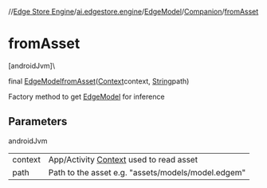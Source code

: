//[Edge Store Engine](../../../../index.md)/[ai.edgestore.engine](../../index.md)/[EdgeModel](../index.md)/[Companion](index.md)/[fromAsset](from-asset.md)

# fromAsset

[androidJvm]\

final [EdgeModel](../index.md)[fromAsset](from-asset.md)([Context](https://developer.android.com/reference/kotlin/android/content/Context.html)context, [String](https://developer.android.com/reference/kotlin/java/lang/String.html)path)

Factory method to get [EdgeModel](../index.md) for inference

## Parameters

androidJvm

| | |
|---|---|
| context | App/Activity [Context](https://developer.android.com/reference/kotlin/android/content/Context.html) used to read asset |
| path | Path to the asset e.g. "assets/models/model.edgem" |
